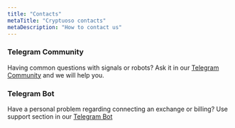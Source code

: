 ```yaml
---
title: "Contacts"
metaTitle: "Cryptuoso contacts"
metaDescription: "How to contact us"
---
```


### Telegram Community
Having common questions with signals or robots? Ask it in our [Telegram Community](https://t.me/joinchat/ACVS-0zaWVBgAYm8gOKYHA) and we will help you.


### Telegram Bot
Have a personal problem regarding connecting an exchange or billing? Use support section in our [Telegram Bot](https://clc.la/cryptuoso_bot_beta)
